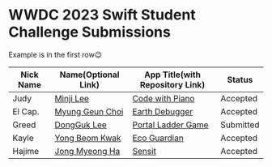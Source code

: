 # WWDC 2023 Swift Student Challenge Submissions

Example is in the first row😉

|Nick Name|Name(Optional Link)|App Title(with Repository Link)|Status|
|---|---|---|---|
|Judy|[Minji Lee](https://github.com/manju-minji)|[Code with Piano](https://github.com/manju-minji/wwdc20)|Accepted|
|El Cap.|[Myung Geun Choi](https://github.com/mgdgc)|[Earth Debugger](https://github.com/mgdgc/earth-debugger)|Accepted|
|Greed|[DongGuk Lee](https://github.com/Greeddk)|[Portal Ladder Game](https://github.com/Greeddk/WWDC2023)|Submitted|
|Kayle|[Yong Beom Kwak](https://github.com/yongbeomkwak)|[Eco Guardian](https://github.com/yongbeomkwak/WWDC2023)|Accepted|
|Hajime|[Jong Myeong Ha](https://github.com/hhajime)|[Sensit](https://github.com/hhajime/Sensit-WWDC-2023-Swift-Student-Challenge)|Accepted|